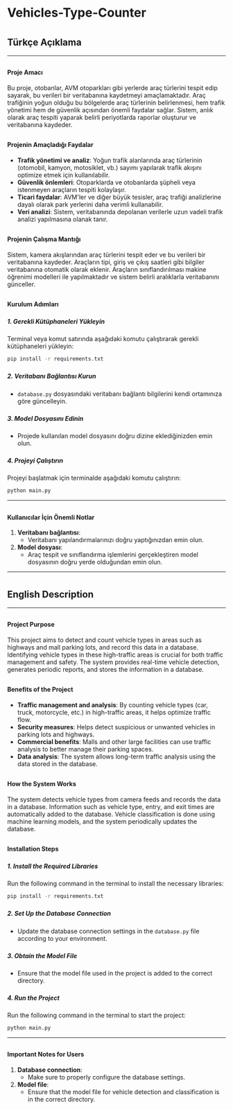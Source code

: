 # Vehicles-Type-Counter

# <h2> Türkçe Açıklama </h2>
---
## <h4> Proje Amacı </h4>
Bu proje, otobanlar, AVM otoparkları gibi yerlerde araç türlerini tespit edip sayarak, bu verileri bir veritabanına kaydetmeyi amaçlamaktadır. Araç trafiğinin yoğun olduğu bu bölgelerde araç türlerinin belirlenmesi, hem trafik yönetimi hem de güvenlik açısından önemli faydalar sağlar. Sistem, anlık olarak araç tespiti yaparak belirli periyotlarda raporlar oluşturur ve veritabanına kaydeder.

## <h4> Projenin Amaçladığı Faydalar </h4>

- **Trafik yönetimi ve analiz**: Yoğun trafik alanlarında araç türlerinin (otomobil, kamyon, motosiklet, vb.) sayımı yapılarak trafik akışını optimize etmek için kullanılabilir.
- **Güvenlik önlemleri**: Otoparklarda ve otobanlarda şüpheli veya istenmeyen araçların tespiti kolaylaşır.
- **Ticari faydalar**: AVM'ler ve diğer büyük tesisler, araç trafiği analizlerine dayalı olarak park yerlerini daha verimli kullanabilir.
- **Veri analizi**: Sistem, veritabanında depolanan verilerle uzun vadeli trafik analizi yapılmasına olanak tanır.

## <h4> Projenin Çalışma Mantığı </h4>
Sistem, kamera akışlarından araç türlerini tespit eder ve bu verileri bir veritabanına kaydeder. Araçların tipi, giriş ve çıkış saatleri gibi bilgiler veritabanına otomatik olarak eklenir. Araçların sınıflandırılması makine öğrenimi modelleri ile yapılmaktadır ve sistem belirli aralıklarla veritabanını günceller. 

## <h4> Kurulum Adımları </h4>

### <h5> 1. Gerekli Kütüphaneleri Yükleyin </h5>
Terminal veya komut satırında aşağıdaki komutu çalıştırarak gerekli kütüphaneleri yükleyin:
```bash
pip install -r requirements.txt
```

### <h5> 2. Veritabanı Bağlantısı Kurun </h5>
- `database.py` dosyasındaki veritabanı bağlantı bilgilerini kendi ortamınıza göre güncelleyin.

### <h5> 3. Model Dosyasını Edinin </h5>
- Projede kullanılan model dosyasını doğru dizine eklediğinizden emin olun.

### <h5> 4. Projeyi Çalıştırın </h5> 
Projeyi başlatmak için terminalde aşağıdaki komutu çalıştırın:
```bash
python main.py
```

---

## <h4> Kullanıcılar İçin Önemli Notlar </h4> 

1. **Veritabanı bağlantısı**: 
   - Veritabanı yapılandırmalarınızı doğru yaptığınızdan emin olun.
2. **Model dosyası**:  
   - Araç tespit ve sınıflandırma işlemlerini gerçekleştiren model dosyasının doğru yerde olduğundan emin olun.

---

# <h2> English Description </h2>
---
## <h4> Project Purpose </h4>
This project aims to detect and count vehicle types in areas such as highways and mall parking lots, and record this data in a database. Identifying vehicle types in these high-traffic areas is crucial for both traffic management and safety. The system provides real-time vehicle detection, generates periodic reports, and stores the information in a database.

## <h4> Benefits of the Project </h4>

- **Traffic management and analysis**: By counting vehicle types (car, truck, motorcycle, etc.) in high-traffic areas, it helps optimize traffic flow.
- **Security measures**: Helps detect suspicious or unwanted vehicles in parking lots and highways.
- **Commercial benefits**: Malls and other large facilities can use traffic analysis to better manage their parking spaces.
- **Data analysis**: The system allows long-term traffic analysis using the data stored in the database.

## <h4> How the System Works </h4>
The system detects vehicle types from camera feeds and records the data in a database. Information such as vehicle type, entry, and exit times are automatically added to the database. Vehicle classification is done using machine learning models, and the system periodically updates the database.

## <h4> Installation Steps </h4>

### <h5> 1. Install the Required Libraries </h5>
Run the following command in the terminal to install the necessary libraries:
```bash
pip install -r requirements.txt
```

### <h5> 2. Set Up the Database Connection </h5>
- Update the database connection settings in the `database.py` file according to your environment.

### <h5> 3. Obtain the Model File </h5>
- Ensure that the model file used in the project is added to the correct directory.

### <h5> 4. Run the Project </h5> 
Run the following command in the terminal to start the project:
```bash
python main.py
```

---

## <h4> Important Notes for Users </h4>

1. **Database connection**: 
   - Make sure to properly configure the database settings.
2. **Model file**:  
   - Ensure that the model file for vehicle detection and classification is in the correct directory.

